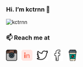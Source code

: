 ### Hi. I’m kctrnn 👋
![kctrnn](https://res.cloudinary.com/hanhiu/image/upload/v1605552308/kctrnn/nathan-fertig-scbYOgVyb8Q-unsplash_p8qixe.jpg)
### 📫 Reach me at
<a href="https://www.instagram.com/kctrnn"><img height="30" src="https://raw.githubusercontent.com/kctrnn/kctrnn/main/instagram.svg"></a>&nbsp;&nbsp;
<a href="#"><img height="30" src="https://raw.githubusercontent.com/kctrnn/kctrnn/main/linkedin.svg"></a>&nbsp;&nbsp;
<a href="#"><img height="30" src="https://raw.githubusercontent.com/kctrnn/kctrnn/main/twitter.svg"></a>&nbsp;&nbsp;
<a href="https://www.facebook.com/kctrnn"><img height="30" src="https://raw.githubusercontent.com/kctrnn/kctrnn/main/facebook.svg"></a>&nbsp;&nbsp;
<a href="#"><img height="30" src="https://raw.githubusercontent.com/kctrnn/kctrnn/main/coffee-cup.svg"></a>&nbsp;&nbsp;
<!--
Here are some ideas to get you started:
- 🔭 I’m currently working on ...
- 🌱 I’m currently learning ...
- 👯 I’m looking to collaborate on ...
- 🤔 I’m looking for help with ...
- 💬 Ask me about ...
- 📫 How to reach me: ...
- 😄 Pronouns: ...
- ⚡ Fun fact: ...
-->
